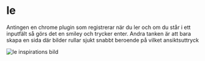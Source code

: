le
=============================

Antingen en chrome plugin som registrerar när du ler och om du står i ett inputfält så görs det en smiley och trycker enter.
Andra tanken är att bara skapa en sida där bilder rullar sjukt snabbt beroende på vilket ansiktsuttryck

![le inspirations bild](https://twitter.com/itsjenIawrence/status/508419439977836544/photo/1 )
